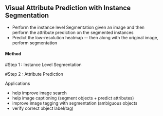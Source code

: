 ## Visual Attribute Prediction with Instance Segmentation


- Perform the instance level Segmentation given an image and then perform the attribute prediction on the segmented instances
- Predict the low-resolution heatmap -- then along with the original image, perform segmentation

#### Method

#Step 1 : Instance Level Segmentation 

#Step 2 : Attribute Prediction 

Applications

- help improve image search 
- help image captioning (segment objects + predict attributes) 
- improve image tagging with segmentation (ambiguous objects 
- verify correct object label/tag)
